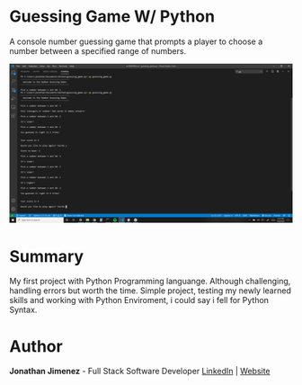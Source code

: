 # Guessing Game W/ Python

A console number guessing game that prompts a player to choose a number between a specified range of numbers.

![](image/preview.png)

# Summary

My first project with Python Programming languange. Although challenging, handling errors but worth the time. Simple project, testing my newly learned skills and working with Python Enviroment, i could say i fell for Python Syntax.

# Author

**Jonathan Jimenez** - Full Stack Software Developer [LinkedIn](https://www.linkedin.com/in/jonathan-jimenez101/) | [Website](https://www.jonathanjimenez.tech)

